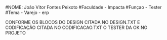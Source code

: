#NOME: João Vitor Fontes Peixoto 
#Faculdade - Impacta
#Funçao - Tester
#Tema - Varejo - erp

CONFORME OS BLOCOS DO DESIGN CITADA NO DESIGN.TXT E CODIFICAÇÃO CITADA NO CODIFICACAO.TXT
O TESTER DA OK NO PROJETO
